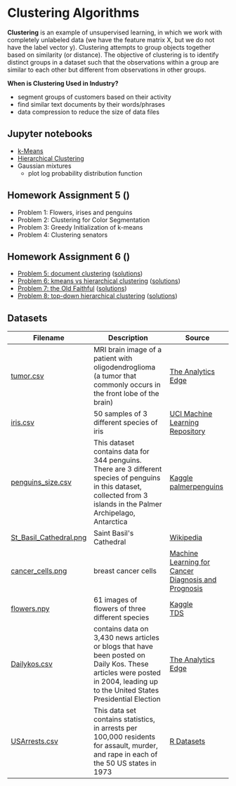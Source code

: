 # Clustering Algorithms

**Clustering** is an example of unsupervised learning, in which we work with completely unlabeled data (we have the feature matrix X, but we do not have the label vector y). Clustering attempts to group objects together based on similarity (or distance). The objective of clustering is to identify distinct groups in a dataset such that the observations within a group are similar to each other but different from observations in other groups.

**When is Clustering Used in Industry?**
- segment groups of customers based on their activity
- find similar text documents by their words/phrases
- data compression to reduce the size of data files

## Jupyter notebooks
- [k-Means](https://nbviewer.jupyter.org/github/um-perez-alvaro/Data-Science-Theory/blob/master/Jupyter%20Notebooks/Clustering%20algorithms/notebooks/k-means.ipynb)
- [Hierarchical Clustering](https://nbviewer.org/github/um-perez-alvaro/Data-Science-Theory/blob/master/Jupyter%20Notebooks/Clustering%20algorithms/notebooks/Agglomerative%20Hierarchical%20Clustering.ipynb)
- Gaussian mixtures
  - plot log probability distribution function

## Homework Assignment 5 ()
- Problem 1: Flowers, irises and penguins
- Problem 2: Clustering for Color Segmentation
- Problem 3: Greedy Initialization of k-means
- Problem 4: Clustering senators


## Homework Assignment 6 ()
- [Problem 5: document clustering](https://nbviewer.org/github/um-perez-alvaro/Data-Science-Theory/blob/master/Jupyter%20Notebooks/Clustering%20algorithms/homework/Problem%205.ipynb) ([solutions](https://nbviewer.org/github/um-perez-alvaro/Data-Science-Theory/blob/master/Jupyter%20Notebooks/Clustering%20algorithms/homework/Problem%205%20-%20solutions.ipynb))
- [Problem 6: kmeans vs hierarchical clustering](https://nbviewer.org/github/um-perez-alvaro/Data-Science-Theory/blob/master/Jupyter%20Notebooks/Clustering%20algorithms/homework/Problem%206.ipynb) ([solutions](https://nbviewer.org/github/um-perez-alvaro/Data-Science-Theory/blob/master/Jupyter%20Notebooks/Clustering%20algorithms/homework/Problem%206%20-%20solutions.ipynb))
- [Problem 7: the Old Faithful](https://nbviewer.org/github/um-perez-alvaro/Data-Science-Theory/blob/master/Jupyter%20Notebooks/Clustering%20algorithms/homework/Problem%207%20.ipynb) ([solutions](https://nbviewer.org/github/um-perez-alvaro/Data-Science-Theory/blob/master/Jupyter%20Notebooks/Clustering%20algorithms/homework/Problem%207%20-%20solutions.ipynb))
- [Problem 8: top-down hierarchical clustering](https://nbviewer.org/github/um-perez-alvaro/Data-Science-Theory/blob/master/Jupyter%20Notebooks/Clustering%20algorithms/homework/Problem%208%20.ipynb) ([solutions](https://nbviewer.org/github/um-perez-alvaro/Data-Science-Theory/blob/master/Jupyter%20Notebooks/Clustering%20algorithms/homework/Problem%208%20-%20solutions.ipynb))

## Datasets
Filename | Description |  Source
--- | --- |  --- 
[tumor.csv](https://raw.githubusercontent.com/um-perez-alvaro/Data-Science-Theory/master/Data/tumor.csv) |  MRI brain image of a patient with oligodendroglioma (a tumor that commonly occurs in the front lobe of the brain) | [The Analytics Edge](https://ocw.mit.edu/courses/sloan-school-of-management/15-071-the-analytics-edge-spring-2017/index.htm)
[iris.csv](https://raw.githubusercontent.com/um-perez-alvaro/Data-Science-Practice-bis/master/Data/iris.csv) | 50 samples of 3 different species of iris | [UCI Machine Learning Repository](https://archive.ics.uci.edu/ml/datasets/iris)
[penguins_size.csv](https://raw.githubusercontent.com/um-perez-alvaro/Data-Science-Theory/master/Data/penguins_size.csv) | This dataset contains data for 344 penguins. There are 3 different species of penguins in this dataset, collected from 3 islands in the Palmer Archipelago, Antarctica | [Kaggle](https://www.kaggle.com/parulpandey/palmer-archipelago-antarctica-penguin-data) </br> [palmerpenguins](https://allisonhorst.github.io/palmerpenguins/)
[St_Basil_Cathedral.png](https://raw.githubusercontent.com/um-perez-alvaro/Data-Science-Theory/master/Data/St_Basil_Cathedral.png) | Saint Basil's Cathedral | [Wikipedia](https://commons.wikimedia.org/wiki/File:1_Saint_Basils_Cathedral.jpg)
[cancer_cells.png](https://raw.githubusercontent.com/um-perez-alvaro/Data-Science-Theory/master/Data/cancer_cells.png) | breast cancer cells | [Machine Learning for Cancer Diagnosis and Prognosis](http://pages.cs.wisc.edu/~olvi/uwmp/cancer.html)
[flowers.npy](https://github.com/um-perez-alvaro/Data-Science-Theory/blob/master/Data/flowers.npy?raw=true) | 61 images of flowers of three different species | [Kaggle](https://www.kaggle.com/olgabelitskaya/flower-color-images/code) </br> [TDS](https://towardsdatascience.com/how-to-cluster-images-based-on-visual-similarity-cd6e7209fe34)
[Dailykos.csv](https://raw.githubusercontent.com/um-perez-alvaro/Data-Science-Theory/master/Data/dailykos.csv) | contains data on 3,430 news articles or blogs that have been posted on Daily Kos. These articles were posted in 2004, leading up to the United States Presidential Election | [The Analytics Edge](https://ocw.mit.edu/courses/sloan-school-of-management/15-071-the-analytics-edge-spring-2017/index.htm)
[USArrests.csv](https://raw.githubusercontent.com/um-perez-alvaro/Data-Science-Theory/master/Data/USArrests.csv) | This data set contains statistics, in arrests per 100,000 residents for assault, murder, and rape in each of the 50 US states in 1973 | [R Datasets](https://www.rdocumentation.org/packages/datasets/versions/3.6.2/topics/USArrests)




